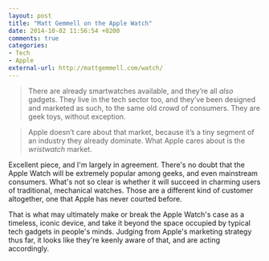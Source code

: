 ```yaml
---
layout: post
title: "Matt Gemmell on the Apple Watch"
date: 2014-10-02 11:56:54 +0200
comments: true
categories: 
- Tech
- Apple
external-url: http://mattgemmell.com/watch/
---
```


> There are already smartwatches available, and they’re all _also_ gadgets. They live in the tech sector too, and they’ve been designed and marketed as such, to the same old crowd of consumers. They are geek toys, without exception.

> Apple doesn’t care about that market, because it’s a tiny segment of an industry they already dominate. What Apple cares about is the _wristwatch_ market.

Excellent piece, and I'm largely in agreement. There's no doubt that the Apple Watch will be extremely popular among geeks, and even mainstream consumers. What's not so clear is whether it will succeed in charming users of traditional, mechanical watches. Those are a different kind of customer altogether, one that Apple has never courted before.

That is what may ultimately make or break the Apple Watch's case as a timeless, iconic device, and take it beyond the space occupied by typical tech gadgets in people's minds. Judging from Apple's marketing strategy thus far, it looks like they're keenly aware of that, and are acting accordingly.
